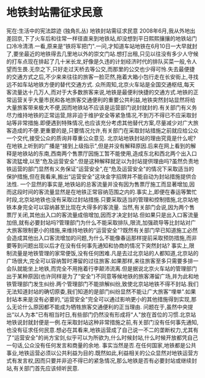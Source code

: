 # 地铁封站需征求民意

宪在:生活中的宪法踪迹 (独角扎丛)
地铁封站需征求民意
2008年6月,我从外地出差回京,下了火车后和往常一样径直来到地铁站,却没想到平日熙熙攘攘的地铁站门口冷冷清清.一看,原来是“铁将军把门".一问,才知道车站地铁在6月10日一大早就封了,要坐最近的地铁得去几里地以外的崇文门站.想打出租,只见以往没有多少人守候的打车点现在排起了几十米长龙,好像是久违的计划经济时代的排队买菜一般,令人望而生畏.无奈之下,只好走过天桥去等公交,而那里的公交也少得可怜.失去最便捷的交通方式之后,不少来来往往的旅客一脸茫然,拖着大箱小包行走在长安街上,寻找远不如车站地铁方便的替代交通方式.
众所周知,北京火车站是全国交通枢纽,每天客流量达十几万人,而对于大多数旅客来说,地铁是最便利快捷的交通方式.地铁的正常运营关乎大量市民和各地旅客交通便利的重要公共利益,地铁突然封站显然将给大量旅客带来极大不便,因而地铁站不应该是运营部门说封就封的.有关部门有义务尽力维持地铁的正常运营,除非迫于维护安全等紧急情况,不到万不得已不应采取封站等非常措施.即便遇到特殊情况,也应该充分考虑其他替代方案,尽量减少对广大旅客造成的不便.更重要的是,只要情况允许,有关部门在采取封站措施之前就应给公众一个交代,接受公众的质询并尊重公众意见.
北京站地铁封站的理由究竟是什么呢?在地铁上听到的广播是“接到上级指示",但是并没有解释原因.后来在网上看到的解释是地铁站的东南,西南两个售票厅因施工暂不能使用,造成东北和西北两个出入口客流猛增,以至“危及运营安全".但是这种解释就足以为封站提供理由吗?虽然负责地铁运营的部门显然有义务保证“运营安全",在“危及运营安全"的情况下采取适当的保护措施,但在我看来,搬出“运营安全"这块金字招牌并不能自动为封站措施提供合法性.
一个显然的事实是,地铁站的总客流量并没有因为售票厅施工而显著增加,因而这段时间的客流量显然是在地铁正常容纳范围之内的.事实上,即便在春运等繁忙时段,北京站地铁也没有采取过封站措施.只要采取适当的管理和控制措施,北京站地铁本身完全可以容纳甚至比现在大得多的客流量.
当然,有关部门会说,因为两个售票厅关闭,其他出入口的客流量成倍增加,因而才决定封站.但如果只是出入口客流量加倍,就有必要封站吗?管理部门为什么不能采取排队,限流,加强疏导等比封站对广大旅客限制更小的措施,来维持地铁的“运营安全"?既然有关部门早已知道施工必然会造成其他出入口客流增加的问题,为什么不能像春运那样提前采取预防措施,而非要等到问题出现以后才在没有任何事先通知和协商的情况下突然封站?
事实上,限制流量是地铁管理的家常便饭,没有任何困难.凡是去过北京站的人都知道,北京站的广场很大,完全可以容纳暂时滞留的过往旅客.如果那样,来往旅客至多只需要多排一会队就能坐上地铁,而完全不用拖着行李颠沛流离.但是据说北京火车站的管理部门出于某种原因(也许同样是为了“安全")不同意等候地铁的旅客滞留广场,并为此和地铁管理部门发生纠纷.两个管理部门不能排解纠纷,致使北京站地铁不得不封站.我们无法知道封站的确切原委,我们知道的是部门纠纷显然不能让广大旅客“埋单".如果封站本来是没有必要的,“运营安全"完全可以通过影响更小的其他措施得到实现,那么无论什么原因都不能成为牺牲旅客交通便利的正当理由.
问题在于,虽然中央提出“以人为本"已有相当时日,有些部门仍然没有形成将“人"放在首位的习惯.北京站地铁说封就封便是一例.在采取封站这种非常措施之前,有关部门没有任何事先通知,也没有征求任何民意.想必在其看来,地铁运营成了自己说一不二的垄断权力,尤其有了“运营安全"的尚方宝剑,似乎可以为所欲为,什么时候封站,什么时候开放都凭自己一句话,公众没有任何发言和商量的余地.
事实当然是否.在任何国家,地铁都是公共事业,地铁运营必须以公共利益为目的.既然如此,利益相关的公众显然对地铁运营方式有发言权,因而只要并非迫不得已的紧急情况,那么地铁是否有必要封站或继续封站,有关部门首先应该倾听民意.